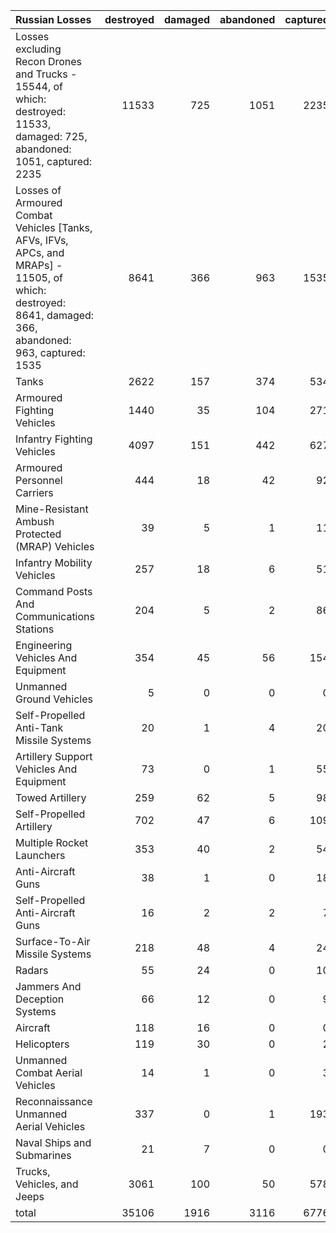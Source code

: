| Russian Losses                                                                                                                                           |   destroyed |   damaged |   abandoned |   captured |   total |
|:---------------------------------------------------------------------------------------------------------------------------------------------------------|------------:|----------:|------------:|-----------:|--------:|
| Losses excluding Recon Drones and Trucks - 15544, of which: destroyed: 11533, damaged: 725, abandoned: 1051, captured: 2235                              |       11533 |       725 |        1051 |       2235 |   15544 |
| Losses of Armoured Combat Vehicles [Tanks, AFVs, IFVs, APCs, and MRAPs] - 11505, of which: destroyed: 8641, damaged: 366, abandoned: 963, captured: 1535 |        8641 |       366 |         963 |       1535 |   11505 |
| Tanks                                                                                                                                                    |        2622 |       157 |         374 |        534 |    3687 |
| Armoured Fighting Vehicles                                                                                                                               |        1440 |        35 |         104 |        271 |    1850 |
| Infantry Fighting Vehicles                                                                                                                               |        4097 |       151 |         442 |        627 |    5317 |
| Armoured Personnel Carriers                                                                                                                              |         444 |        18 |          42 |         92 |     596 |
| Mine-Resistant Ambush Protected  (MRAP) Vehicles                                                                                                         |          39 |         5 |           1 |         11 |      56 |
| Infantry Mobility Vehicles                                                                                                                               |         257 |        18 |           6 |         51 |     332 |
| Command Posts And Communications Stations                                                                                                                |         204 |         5 |           2 |         86 |     297 |
| Engineering Vehicles And Equipment                                                                                                                       |         354 |        45 |          56 |        154 |     609 |
| Unmanned Ground Vehicles                                                                                                                                 |           5 |         0 |           0 |          0 |       5 |
| Self-Propelled Anti-Tank Missile Systems                                                                                                                 |          20 |         1 |           4 |         20 |      45 |
| Artillery Support Vehicles And Equipment                                                                                                                 |          73 |         0 |           1 |         55 |     129 |
| Towed Artillery                                                                                                                                          |         259 |        62 |           5 |         98 |     424 |
| Self-Propelled Artillery                                                                                                                                 |         702 |        47 |           6 |        109 |     864 |
| Multiple Rocket Launchers                                                                                                                                |         353 |        40 |           2 |         54 |     449 |
| Anti-Aircraft Guns                                                                                                                                       |          38 |         1 |           0 |         18 |      57 |
| Self-Propelled Anti-Aircraft Guns                                                                                                                        |          16 |         2 |           2 |          7 |      27 |
| Surface-To-Air Missile Systems                                                                                                                           |         218 |        48 |           4 |         24 |     294 |
| Radars                                                                                                                                                   |          55 |        24 |           0 |         10 |      89 |
| Jammers And Deception Systems                                                                                                                            |          66 |        12 |           0 |          9 |      87 |
| Aircraft                                                                                                                                                 |         118 |        16 |           0 |          0 |     134 |
| Helicopters                                                                                                                                              |         119 |        30 |           0 |          2 |     151 |
| Unmanned Combat Aerial Vehicles                                                                                                                          |          14 |         1 |           0 |          3 |      18 |
| Reconnaissance Unmanned Aerial Vehicles                                                                                                                  |         337 |         0 |           1 |        193 |     531 |
| Naval Ships and Submarines                                                                                                                               |          21 |         7 |           0 |          0 |      28 |
| Trucks, Vehicles, and Jeeps                                                                                                                              |        3061 |       100 |          50 |        578 |    3789 |
| total                                                                                                                                                    |       35106 |      1916 |        3116 |       6776 |   46914 |